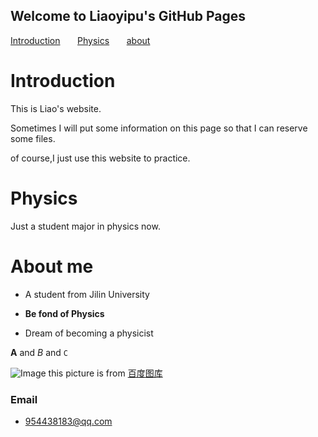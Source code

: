 ## Welcome to Liaoyipu's GitHub Pages

[Introduction](intro.md) &nbsp;  &nbsp;  &nbsp; [Physics](phy.md)  &nbsp;  &nbsp; &nbsp; [about](about.md)



# Introduction
  This is Liao's website.
  
  Sometimes I will put some information on this page so that I can reserve some files.
  
  of course,I just use this website to practice.
  
  
  
  
  
  


# Physics

Just a student major in physics now.








# About me

- A student from Jilin University

- **Be fond of Physics**

- Dream of becoming a physicist










**A** and _B_ and `C` 

 ![Image](https://icweiliimg1.pstatp.com/weili/bl/238643003111243884.jpg)
 this picture is from [百度图库](https://image.baidu.com/)




### Email
- 954438183@qq.com
